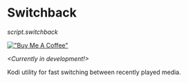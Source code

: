 
Switchback
===================================

_script.switchback_

[!["Buy Me A Coffee"](https://www.buymeacoffee.com/assets/img/custom_images/orange_img.png)](https://www.buymeacoffee.com/bossanova808)

_<Currently in development!>_

Kodi utility for fast switching between recently played media.





